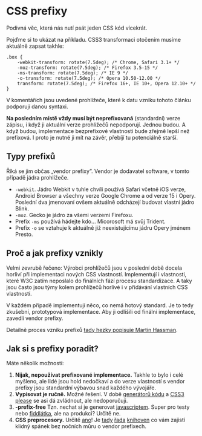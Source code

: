 
CSS prefixy
============

Podivná věc, která nás nutí psát jeden CSS kód vícekrát.

Pojďme si to ukázat na příkladu. CSS3 transformaci otočením musíme aktuálně zapsat takhle:

	.box {
		-webkit-transform: rotate(7.5deg); /* Chrome, Safari 3.1+ */
		-moz-transform: rotate(7.5deg); /* Firefox 3.5-15 */
		-ms-transform: rotate(7.5deg); /* IE 9 */
		-o-transform: rotate(7.5deg); /* Opera 10.50-12.00 */
		transform: rotate(7.5deg); /* Firefox 16+, IE 10+, Opera 12.10+ */
	}

V komentářích jsou uvedené prohlížeče, které k datu vzniku tohoto článku podporují danou syntaxi.

**Na posledním místě vždy musí být neprefixovaná** (standardní) verze zápisu, i když ji aktuální verze prohlížečů nepodporují. Jednou budou. A když budou, implementace bezprefixové vlastnosti bude zřejmě lepší než prefixová. I proto   je nutné ji mít na závěr, přebíjí tu potenciálně starší.

Typy prefixů
------------

Říká se jim občas „vendor prefixy”. Vendor je dodavatel software, v tomto případě jádra prohlížeče.

* `-webkit`. Jádro Webkit v tuhle chvíli používá Safari včetně iOS verze, Android Browser a všechny verze Google Chrome a od verze 15 i Opery. Poslední dva jmenovaní ovšem aktuálně odcházejí budovat vlastní jádro Blink.
* `-moz`. Gecko je jádro za všemi verzemi Firefoxu.
* Prefix `-ms` používá hádejte kdo… Micorosoft má svůj Trident.
* Prefix `-o` se vztahuje k aktuálně již neexistujícímu jádru Opery jménem Presto.


Proč a jak prefixy vznikly
--------------------------

Velmi zevrubě řečeno: Výrobci prohlížečů jsou v poslední době docela horliví při implementaci nových CSS vlastností. Implementují i vlastnosti, které W3C zatím neposlalo do finálních fází procesu standardizace. A taky jsou často jsou týmy kolem prohlížečů horlivé i v přidávání vlastních CSS vlastností.

V každém případě implementují něco, co nemá hotový standard. Je to tedy zkušební, prototypová implementace. Aby ji odlišili od finální implementace, zavedli vendor prefixy.

Detailně proces vzniku prefixů [tady hezky popisuje Martin Hassman](http://met.blog.root.cz/2008/09/10/k-cemu-jsou-v-css-potreba-vendor-prefixy/).


Jak si s prefixy poradit?
-------------------------

Máte několik možností:

1. **Nijak, nepoužívat prefixované implementace.** Takhle to bylo i celé myšleno, ale lidé jsou hold nedočkaví a do verze vlastností s vendor prefixy jsou standardní výbavou snad každého vývojáře.
2. **Vypisovat je ručně.** Možné řešení. V době [generátorů kódu](https://delicious.com/machal/css3-generators) a [CSS3 please](http://css3please.com/) se asi dá zvládnout, ale nedoporučuji.
3. **-prefix-free** Tzn. nechat si je generovat [javascriptem](http://leaverou.github.io/prefixfree/). Super pro testy nebo [fiddlátka](http://codepen.io/), ale na produkci? Určitě ne.
4. **CSS preprocesory.** Určitě [ano](http://kratce.vzhurudolu.cz/post/56084086629/css-preprocesory)! Je [tady](http://lesshat.com/) [řada](http://bourbon.io/) [knihoven](http://visionmedia.github.io/nib/) co vám zajistí klidný spánek bez nočních můru o vendor prefixech.





